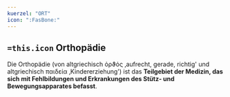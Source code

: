 ```yaml
---
kuerzel: "ORT"
icon: ":FasBone:"
---
```


## `=this.icon` Orthopädie
Die Orthopädie (von altgriechisch ὀρϑός ‚aufrecht, gerade, richtig' und altgriechisch παιδεία ‚Kindererziehung') ist das **Teilgebiet der Medizin, das sich mit Fehlbildungen und Erkrankungen des Stütz- und Bewegungsapparates befasst**.